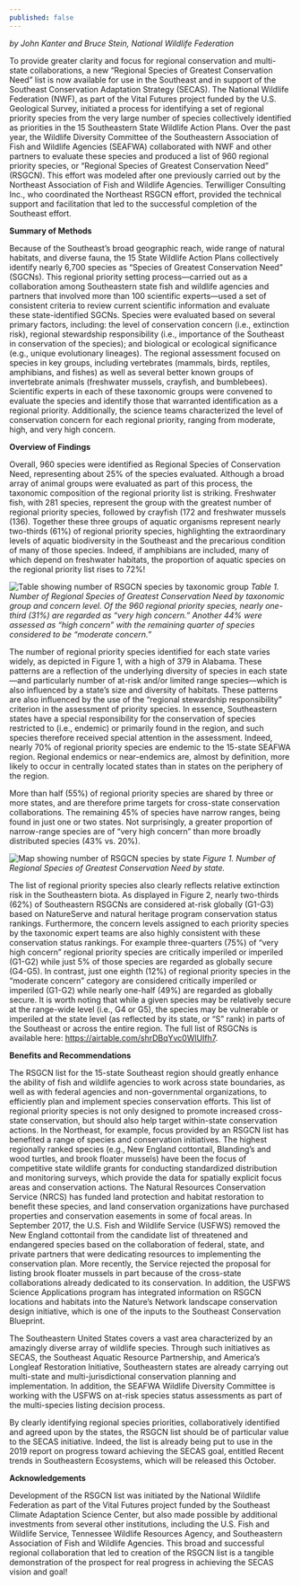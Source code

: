 ```yaml
---
published: false
---
```

_by John Kanter and Bruce Stein, National Wildlife Federation_

To provide greater clarity and focus for regional conservation and multi-state collaborations, a new “Regional Species of Greatest Conservation Need” list is now available for use in the Southeast and in support of the Southeast Conservation Adaptation Strategy (SECAS). The National Wildlife Federation (NWF), as part of the Vital Futures project funded by the U.S. Geological Survey, initiated a process for identifying a set of regional priority species from the very large number of species collectively identified as priorities in the 15 Southeastern State Wildlife Action Plans. Over the past year, the Wildlife Diversity Committee of the Southeastern Association of Fish and Wildlife Agencies (SEAFWA) collaborated with NWF and other partners to evaluate these species and produced a list of 960 regional priority species, or “Regional Species of Greatest Conservation Need” (RSGCN). This effort was modeled after one previously carried out by the Northeast Association of Fish and Wildlife Agencies. Terwilliger Consulting Inc., who coordinated the Northeast RSGCN effort, provided the technical support and facilitation that led to the successful completion of the Southeast effort. 

**Summary of Methods**

Because of the Southeast’s broad geographic reach, wide range of natural habitats, and diverse fauna, the 15 State Wildlife Action Plans collectively identify nearly 6,700 species as “Species of Greatest Conservation Need” (SGCNs). This regional priority setting process—carried out as a collaboration among Southeastern state fish and wildlife agencies and partners that involved more than 100 scientific experts—used a set of consistent criteria to review current scientific information and evaluate these state-identified SGCNs. Species were evaluated based on several primary factors, including: the level of conservation concern (i.e., extinction risk), regional stewardship responsibility (i.e., importance of the Southeast in conservation of the species); and biological or ecological significance (e.g., unique evolutionary lineages). The regional assessment focused on species in key groups, including vertebrates (mammals, birds, reptiles, amphibians, and fishes) as well as several better known groups of invertebrate animals (freshwater mussels, crayfish, and bumblebees). Scientific experts in each of these taxonomic groups were convened to evaluate the species and identify those that warranted identification as a regional priority. Additionally, the science teams characterized the level of conservation concern for each regional priority, ranging from moderate, high, and very high concern.

**Overview of Findings**

Overall, 960 species were identified as Regional Species of Conservation Need, representing about 25% of the species evaluated. Although a broad array of animal groups were evaluated as part of this process, the taxonomic composition of the regional priority list is striking. Freshwater fish, with 281 species, represent the group with the greatest number of regional priority species, followed by crayfish (172 and freshwater mussels (136). Together these three groups of aquatic organisms represent nearly two-thirds (61%) of regional priority species, highlighting the extraordinary levels of aquatic biodiversity in the Southeast and the precarious condition of many of those species. Indeed, if amphibians are included, many of which depend on freshwater habitats, the proportion of aquatic species on the regional priority list rises to 72%! 

![Table showing number of RSGCN species by taxonomic group]({{site.baseurl}}/images/RSGCNtable.png)
_Table 1. Number of Regional Species of Greatest Conservation Need by taxonomic group and concern level.
Of the 960 regional priority species, nearly one-third (31%) are regarded as “very high concern.” Another 44% were assessed as “high concern” with the remaining quarter of species considered to be “moderate concern.”_ 

The number of regional priority species identified for each state varies widely, as depicted in Figure 1, with a high of 379 in Alabama. These patterns are a reflection of the underlying diversity of species in each state—and particularly number of at-risk and/or limited range species—which is also influenced by a state’s size and diversity of habitats. These patterns are also influenced by the use of the “regional stewardship responsibility” criterion in the assessment of priority species. In essence, Southeastern states have a special responsibility for the conservation of species restricted to (i.e., endemic) or primarily found in the region, and such species therefore received special attention in the assessment. Indeed, nearly 70% of regional priority species are endemic to the 15-state SEAFWA region. Regional endemics or near-endemics are, almost by definition, more likely to occur in centrally located states than in states on the periphery of the region. 

More than half (55%) of regional priority species are shared by three or more states, and are therefore prime targets for cross-state conservation collaborations. The remaining 45% of species have narrow ranges, being found in just one or two states. Not surprisingly, a greater proportion of narrow-range species are of “very high concern” than more broadly distributed species (43% vs. 20%). 
 
![Map showing number of RSGCN species by state]({{site.baseurl}}/images/RSGCNmap.jpg)
_Figure 1. Number of Regional Species of Greatest Conservation Need by state._

The list of regional priority species also clearly reflects relative extinction risk in the Southeastern biota. As displayed in Figure 2, nearly two-thirds (62%) of Southeastern RSGCNs are considered at-risk globally (G1-G3) based on NatureServe and natural heritage program conservation status rankings. Furthermore, the concern levels assigned to each priority species by the taxonomic expert teams are also highly consistent with these conservation status rankings. For example three-quarters (75%) of “very high concern” regional priority species are critically imperiled or imperiled (G1-G2) while just 5% of those species are regarded as globally secure (G4-G5). In contrast, just one eighth (12%) of regional priority species in the “moderate concern” category are considered critically imperiled or imperiled (G1-G2) while nearly one-half (49%) are regarded as globally secure. It is worth noting that while a given species may be relatively secure at the range-wide level (i.e., G4 or G5), the species may be vulnerable or imperiled at the state level (as reflected by its state, or “S” rank) in parts of the Southeast or across the entire region. The full list of RSGCNs is available here: https://airtable.com/shrDBqYvc0WlUIfh7.

**Benefits and Recommendations**

The RSGCN list for the 15-state Southeast region should greatly enhance the ability of fish and wildlife agencies to work across state boundaries, as well as with federal agencies and non-governmental organizations, to efficiently plan and implement species conservation efforts. This list of regional priority species is not only designed to promote increased cross-state conservation, but should also help target within-state conservation actions. 
In the Northeast, for example, focus provided by an RSGCN list has benefited a range of species and conservation initiatives. The highest regionally ranked species (e.g., New England cottontail, Blanding’s and wood turtles, and brook floater mussels) have been the focus of competitive state wildlife grants for conducting standardized distribution and monitoring surveys, which provide the data for spatially explicit focus areas and conservation actions. The Natural Resources Conservation Service (NRCS) has funded land protection and habitat restoration to benefit these species, and land conservation organizations have purchased properties and conservation easements in some of focal areas. In September 2017, the U.S. Fish and Wildlife Service (USFWS) removed the New England cottontail from the candidate list of threatened and endangered species based on the collaboration of federal, state, and private partners that were dedicating resources to implementing the conservation plan. More recently, the Service rejected the proposal for listing brook floater mussels in part because of the cross-state collaborations already dedicated to its conservation. In addition, the USFWS Science Applications program has integrated information on RSGCN locations and habitats into the Nature’s Network landscape conservation design initiative, which is one of the inputs to the Southeast Conservation Blueprint.

The Southeastern United States covers a vast area characterized by an amazingly diverse array of wildlife species. Through such initiatives as SECAS, the Southeast Aquatic Resource Partnership, and America’s Longleaf Restoration Initiative, Southeastern states are already carrying out multi-state and multi-jurisdictional conservation planning and implementation. In addition, the SEAFWA Wildlife Diversity Committee is working with the USFWS on at-risk species status assessments as part of the multi-species listing decision process. 

By clearly identifying regional species priorities, collaboratively identified and agreed upon by the states, the RSGCN list should be of particular value to the SECAS initiative. Indeed, the list is already being put to use in the 2019 report on progress toward achieving the SECAS goal, entitled Recent trends in Southeastern Ecosystems, which will be released this October.

**Acknowledgements**

Development of the RSGCN list was initiated by the National Wildlife Federation as part of the Vital Futures project funded by the Southeast Climate Adaptation Science Center, but also made possible by additional investments from several other institutions, including the U.S. Fish and Wildlife Service, Tennessee Wildlife Resources Agency, and Southeastern Association of Fish and Wildlife Agencies. This broad and successful regional collaboration that led to creation of the RSGCN list is a tangible demonstration of the prospect for real progress in achieving the SECAS vision and goal!


